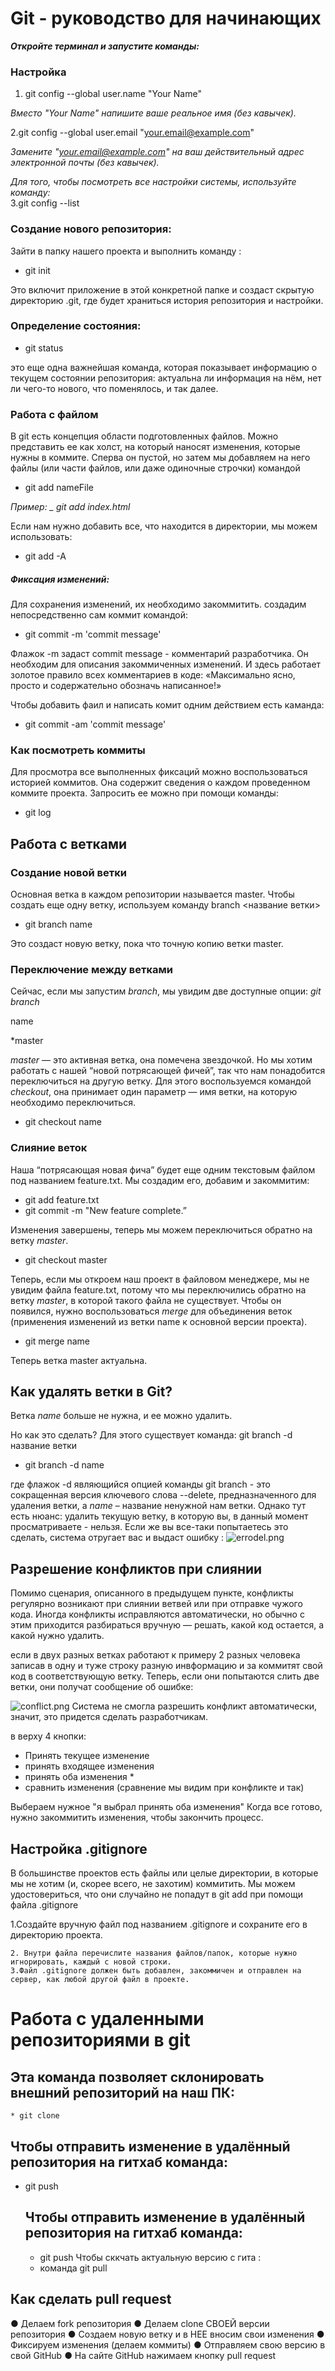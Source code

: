 # Git - руководство для начинающих

**_Откройте терминал и запустите команды:_**

### Настройка

1. git config --global user.name "Your Name"

_Вместо "Your Name" напишите ваше реальное имя (без кавычек)._

2.git config --global user.email "your.email@example.com"

_Замените "your.email@example.com" на ваш действительный адрес электронной почты (без кавычек)._

_Для того, чтобы посмотреть все настройки системы, используйте команду:_  
3.git config --list

### Создание нового репозитория:

Зайти в папку нашего проекта и выполнить команду :

- git init

Это включит приложение в этой конкретной папке и создаст скрытую директорию .git, где будет храниться история репозитория и настройки.

### Определение состояния:

- git status

это еще одна важнейшая команда, которая показывает информацию о текущем состоянии репозитория: актуальна ли информация на нём, нет ли чего-то нового, что поменялось, и так далее.

### Работа с файлом

В git есть концепция области подготовленных файлов. Можно представить ее как холст, на который наносят изменения, которые нужны в коммите. Сперва он пустой, но затем мы добавляем на него файлы (или части файлов, или даже одиночные строчки) командой

- git add nameFile

_Пример: \_ git add index.html_

Если нам нужно добавить все, что находится в директории, мы можем использовать:

- git add -A

##### Фиксация изменений:

Для сохранения изменений, их необходимо закоммитить.
создадим непосредственно сам коммит командой:

- git commit -m 'commit message'

Флажок -m задаст commit message - комментарий разработчика. Он необходим для описания закоммиченных изменений. И здесь работает золотое правило всех комментариев в коде: «Максимально ясно, просто и содержательно обозначь написанное!»

Чтобы добавить фаил и написать комит одним действием есть каманда:

- git commit -am 'commit message'

### Как посмотреть коммиты

Для просмотра все выполненных фиксаций можно воспользоваться историей коммитов. Она содержит сведения о каждом проведенном коммите проекта. Запросить ее можно при помощи команды:

- git log

## Работа с ветками

### Создание новой ветки

Основная ветка в каждом репозитории называется master. Чтобы создать еще одну ветку, используем команду branch <название ветки>

- git branch name

Это создаст новую ветку, пока что точную копию ветки master.

### Переключение между ветками

Сейчас, если мы запустим _branch_, мы увидим две доступные опции: _git branch_

name

\*master

_master_ — это активная ветка, она помечена звездочкой. Но мы хотим работать с нашей “новой потрясающей фичей”, так что нам понадобится переключиться на другую ветку. Для этого воспользуемся командой _checkout_, она принимает один параметр — имя ветки, на которую необходимо переключиться.

- git checkout name

### Слияние веток

Наша “потрясающая новая фича” будет еще одним текстовым файлом под названием feature.txt. Мы создадим его, добавим и закоммитим:

- git add feature.txt
- git commit -m "New feature complete.”

Изменения завершены, теперь мы можем переключиться обратно на ветку _master_.

- git checkout master

Теперь, если мы откроем наш проект в файловом менеджере, мы не увидим файла feature.txt, потому что мы переключились обратно на ветку _master_, в которой такого файла не существует. Чтобы он появился, нужно воспользоваться _merge_ для объединения веток (применения изменений из ветки name к основной версии проекта).

- git merge name

Теперь ветка master актуальна.

## Как удалять ветки в Git?

Ветка _name_ больше не нужна, и ее можно удалить.

Но как это сделать?
Для этого существует команда: git branch -d название ветки

- git branch -d name

где флажок -d являющийся опцией команды git branch - это сокращенная версия ключевого слова --delete, предназначенного для удаления ветки, а _name_ – название ненужной нам ветки.
Однако тут есть нюанс: удалить текущую ветку, в которую вы, в данный момент просматриваете - нельзя. Если же вы все-таки попытаетесь это сделать, система отругает вас и выдаст ошибку :
![errodel.png](errodel.png)

## Разрешение конфликтов при слиянии

Помимо сценария, описанного в предыдущем пункте, конфликты регулярно возникают при слиянии ветвей или при отправке чужого кода. Иногда конфликты исправляются автоматически, но обычно с этим приходится разбираться вручную — решать, какой код остается, а какой нужно удалить.

если в двух разных ветках работают к примеру 2 разных человека записав в одну и туже строку разную инвформацию и за коммитят свой код в соответствующую ветку. Теперь, если они попытаются слить две ветки, они получат сообщение об ошибке:

![conflict.png](conflict.png)
Система не смогла разрешить конфликт автоматически, значит, это придется сделать разработчикам.

в верху 4 кнопки:

- Принять текущее изменение
- принять входящее изменения
- принять оба изменения \*
- сравнить изменения (сравнение мы видим при конфликте и так)

Выбераем нужное "я выбрал принять оба изменения"
Когда все готово, нужно закоммитить изменения, чтобы закончить процесс.

## Настройка .gitignore

В большинстве проектов есть файлы или целые директории, в которые мы не хотим (и, скорее всего, не захотим) коммитить. Мы можем удостовериться, что они случайно не попадут в git add при помощи файла .gitignore

1.Создайте вручную файл под названием .gitignore и сохраните его в директорию проекта.

    2. Внутри файла перечислите названия файлов/папок, которые нужно игнорировать, каждый с новой строки.
    3.Файл .gitignore должен быть добавлен, закоммичен и отправлен на сервер, как любой другой файл в проекте.

# Работа с удаленными репозиториями в git

## Эта команда позволяет склонировать внешний репозиторий на наш ПК:

    * git clone

## Чтобы отправить изменение в удалённый репозитория на гитхаб команда:

- git push


    ## Чтобы отправить изменение в удалённый репозитория на гитхаб команда:
    *  git push
    Чтобы сккчать актуальную версию с гита :
    * команда git pull

## Как сделать pull request

● Делаем fork репозитория
● Делаем clone СВОЕЙ версии репозитория
● Создаем новую ветку и в НЕЕ вносим свои изменения
● Фиксируем изменения (делаем коммиты)
● Отправляем свою версию в свой GitHub
● На сайте GitHub нажимаем кнопку pull request
